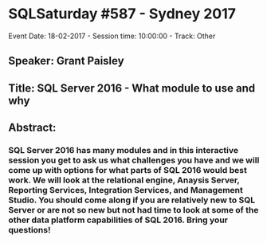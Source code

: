 # SQLSaturday #587 - Sydney 2017
Event Date: 18-02-2017 - Session time: 10:00:00 - Track: Other
## Speaker: Grant Paisley
## Title: SQL Server 2016 - What module to use and why
## Abstract:
### SQL Server 2016 has many modules and in this interactive session you get to ask us what challenges you have and we will come up with options for what parts of SQL 2016 would best work.   We will look at the relational engine, Anaysis Server, Reporting Services, Integration Services, and Management Studio.  You should come along if you are relatively new to SQL Server or are not so new but not had time to look at some of the other data platform capabilities of SQL 2016.  Bring your questions!
